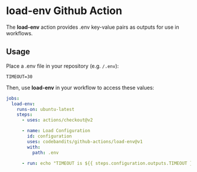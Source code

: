 # load-env Github Action

The **load-env** action provides .env key-value pairs as outputs for use in workflows.

## Usage

Place a .env file in your repository (e.g. `/.env`):

```dotenv
TIMEOUT=30
```

Then, use **load-env** in your workflow to access these values:

```yaml
jobs:
  load-env:
    runs-on: ubuntu-latest
    steps:
      - uses: actions/checkout@v2

      - name: Load Configuration
        id: configuration
        uses: codebandits/github-actions/load-env@v1
        with:
          path: .env

      - run: echo "TIMEOUT is ${{ steps.configuration.outputs.TIMEOUT }}"
```
